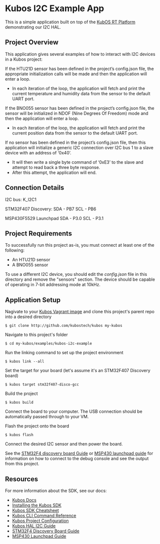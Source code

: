 # Kubos I2C Example App

This is a simple application built on top of the [KubOS RT Platform](https://github.com/kubostech/kubos/tree/master/kubos-rt) demonstrating our I2C HAL.

## Project Overview

This application gives several examples of how to interact with I2C devices in a Kubos project:

If the HTU21D sensor has been defined in the project’s config.json file, the appropriate initialization calls will be made and then the application will enter a loop.
  - In each iteration of the loop, the application will fetch and print the current temperature and humidity data from the sensor to the default UART port.
  
If the BNO055 sensor has been defined in the project’s config.json file, the sensor will be initialized in NDOF (Nine Degrees Of Freedom) mode and then the application will enter a loop.
  - In each iteration of the loop, the application will fetch and print the current position data from the sensor to the default UART port.
  
If no sensor has been defined in the project’s config.json file, then this application will initialize a generic I2C connection over I2C bus 1 to a slave device with an address of ‘0x40’.
  - It will then write a single byte command of ‘0xE3’ to the slave and attempt to read back a three byte response.
  - After this attempt, the application will end.

## Connection Details

I2C bus: K_I2C1

STM32F407 Discovery:
  SDA - PB7
  SCL - PB6

MSP430F5529 Launchpad
  SDA - P3.0
  SCL - P3.1
  
## Project Requirements

To successfully run this project as-is, you must connect at least one of the following:

  - An HTU21D sensor
  - A BNO055 sensor

To use a different I2C device, you should edit the *config.json* file in this directory and remove the "sensors" section.
The device should be capable of operating in 7-bit addressing mode at 10kHz.

## Application Setup

Nagivate to your [Kubos Vagrant image](docs.kubos.co/sdk-installing.html) and clone this project's parent repo into a desired directory

    $ git clone http://github.com/kubostech/kubos my-kubos
    
Navigate to this project's folder

    $ cd my-kubos/examples/kubos-i2c-example
    
Run the linking command to set up the project environment

    $ kubos link --all
    
Set the target for your board (let's assume it's an STM32F407 Discovery board)

    $ kubos target stm32f407-disco-gcc
    
Build the project

    $ kubos build
    
Connect the board to your computer. The USB connection should be automatically passed through to your VM.

Flash the project onto the board

    $ kubos flash

Connect the desired I2C sensor and then power the board.

See the [STM32F4 discovery board Guide](docs.kubos.co/stm32f4-discovery-board-guide.html) or [MSP430 launchpad guide](docs.kubos.co/msp430-launchpad-guide.html) for information on how to connect to the debug console and see the output from this project. 

## Resources

For more information about the SDK, see our docs:

- [Kubos Docs](docs.kubos.co)
- [Installing the Kubos SDK](docs.kubos.co/sdk-installing.html)
- [Kubos SDK Cheatsheet](docs.kubos.co/sdk-cheatsheet.html) 
- [Kubos CLI Command Reference](docs.kubos.co/sdk-reference.html) 
- [Kubos Project Configuration](docs.kubos.co/sdk-project-config.html)
- [Kubos HAL I2C Guide](http://docs.kubos.co/kubos-hal/i2c.html)
- [STM32F4 Discovery Board Guide](docs.kubos.co/stm32f4-discovery-board-guide.html) 
- [MSP430 Launchpad Guide](docs.kubos.co/msp430-launchpad-guide.html) 
